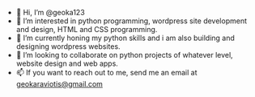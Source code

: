 - 👋 Hi, I’m @geoka123
- 👀 I’m interested in python programming, wordpress site development and design, HTML and CSS programming.
- 🌱 I’m currently honing my python skills and i am also building and designing wordpress websites.
- 💞️ I’m looking to collaborate on python projects of whatever level, website design and web apps.
- 📫 If you want to reach out to me, send me an email at geokaraviotis@gmail.com

